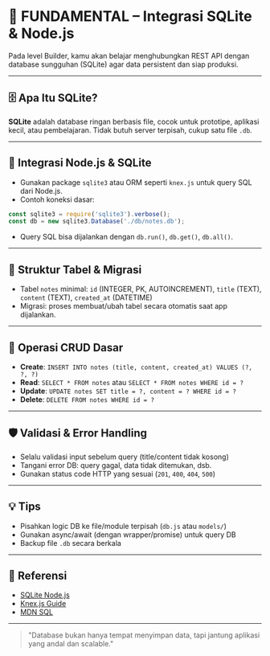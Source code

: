 # 🌳 FUNDAMENTAL – Integrasi SQLite & Node.js

Pada level Builder, kamu akan belajar menghubungkan REST API dengan database sungguhan (SQLite) agar data persistent dan siap produksi.

---

## 🗄️ Apa Itu SQLite?

**SQLite** adalah database ringan berbasis file, cocok untuk prototipe, aplikasi kecil, atau pembelajaran. Tidak butuh server terpisah, cukup satu file `.db`.

---

## 🔗 Integrasi Node.js & SQLite

- Gunakan package `sqlite3` atau ORM seperti `knex.js` untuk query SQL dari Node.js.
- Contoh koneksi dasar:

```js
const sqlite3 = require('sqlite3').verbose();
const db = new sqlite3.Database('./db/notes.db');
```

- Query SQL bisa dijalankan dengan `db.run()`, `db.get()`, `db.all()`.

---

## 🧱 Struktur Tabel & Migrasi

- Tabel `notes` minimal: `id` (INTEGER, PK, AUTOINCREMENT), `title` (TEXT), `content` (TEXT), `created_at` (DATETIME)
- Migrasi: proses membuat/ubah tabel secara otomatis saat app dijalankan.

---

## 🔄 Operasi CRUD Dasar

- **Create**: `INSERT INTO notes (title, content, created_at) VALUES (?, ?, ?)`
- **Read**: `SELECT * FROM notes` atau `SELECT * FROM notes WHERE id = ?`
- **Update**: `UPDATE notes SET title = ?, content = ? WHERE id = ?`
- **Delete**: `DELETE FROM notes WHERE id = ?`

---

## 🛡️ Validasi & Error Handling

- Selalu validasi input sebelum query (title/content tidak kosong)
- Tangani error DB: query gagal, data tidak ditemukan, dsb.
- Gunakan status code HTTP yang sesuai (`201`, `400`, `404`, `500`)

---

## 💡 Tips

- Pisahkan logic DB ke file/module terpisah (`db.js` atau `models/`)
- Gunakan async/await (dengan wrapper/promise) untuk query DB
- Backup file `.db` secara berkala

---

## 🔗 Referensi
- [SQLite Node.js](https://www.sqlitetutorial.net/sqlite-nodejs/)
- [Knex.js Guide](https://knexjs.org/)
- [MDN SQL](https://developer.mozilla.org/en-US/docs/Glossary/SQL)

---

> "Database bukan hanya tempat menyimpan data, tapi jantung aplikasi yang andal dan scalable." 